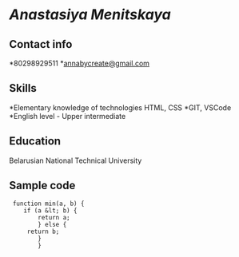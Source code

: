 # *Anastasiya Menitskaya*

## Contact info
*80298929511
*annabycreate@gmail.com

## Skills
*Elementary knowledge of technologies HTML, CSS
*GIT, VSCode
*English level - Upper intermediate 

## Education
Belarusian National Technical University

## Sample code
```
 function min(a, b) {
    if (a &lt; b) {
        return a;
        } else {
     return b;
        }
        }
```        